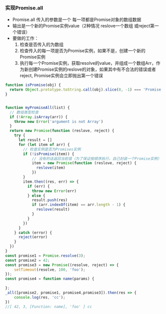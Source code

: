 ### 实现Promise.all

- Promise.all 传入的参数是一个 每一项都是Promise对象的数组数据
- 输出是一个新的Promise实例value（2种情况 reslove一个数组 或reject第一个错误）
- 要做的工作：
  1. 检查是否传入的为数组
  2. 检查传入的每一项是否为Promise实例，如果不是，创建一个新的Promise实例
  3. 执行每一个Promise实例，获取resolve的value，并组成一个数组Arr，作为新创建Promise实例的reslove的对象，如果其中有不合法的错误或者reject, Promise实例会立即抛出第一个错误

```javascript
function isPromise(obj) {
  return Object.prototype.toString.call(obj).slice(8, -1) === 'Promise';
}


function myPromiseAll(list) {
  // 数组类型检查
  if (!Array.isArray(arr)) {
    throw new Error('argument is not Array')
  }
  return new Promise(function (reslove, reject) {
    try {
      let result = []
      for (let item of arr) {
        // 检查实例是否为Promises实例
        if (!isPromise(item)) {
            // 没有的话返回当前值（为了保证按顺序执行，自己封装一个Promise实例）
            item = new Promise(function (reslove, reject) {
              reslove(item)
            })
        }
        item.then((res, err) => {
          if (err) {
            throw new Error(err)
          } else {
            result.push(res)
            if (arr.indexOf(item) == arr.length - 1) {
              reslove(result)
            }
          }
        })
      }
    } catch (error) {
      reject(error)
    }
  })
}
const promise1 = Promise.resolve(3);
const promise2 = 42;
const promise3 = new Promise((resolve, reject) => {
    setTimeout(resolve, 100, 'foo');
});
const promise4 = function name(params) {
    
};
_all([promise2, promise1, promise4,promise3]).then(res => {
    console.log(res, 'cc');
})
//[ 42, 3, [Function: name], 'foo' ] cc
```